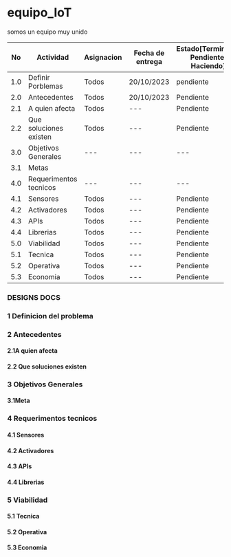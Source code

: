 # equipo_IoT
somos un equipo muy unido

|No|Actividad|Asignacion|Fecha de entrega|Estado[Terminado, Pendiente, Haciendo]|
|--|--|--|--|--|
|1.0|Definir Porblemas|Todos|20/10/2023|pendiente|
|2.0|Antecedentes|Todos|20/10/2023|Pendiente|
|2.1|A quien afecta|Todos|---|Pendiente|
|2.2|Que soluciones existen|Todos|---|Pendiente|
|3.0|Objetivos Generales|---|---|---|
|3.1|Metas|
|4.0|Requerimentos tecnicos|---|---|---|
|4.1|Sensores|Todos|---|Pendiente|
|4.2|Activadores|Todos|---|Pendiente|
|4.3|APIs|Todos|---|Pendiente|
|4.4|Librerias|Todos|---|Pendiente|
|5.0|Viabilidad|Todos|---|Pendiente|
|5.1|Tecnica|Todos|---|Pendiente|
|5.2|Operativa|Todos|---|Pendiente|
|5.3|Economia|Todos|---|Pendiente|

### DESIGNS DOCS
### 1 Definicion del problema
### 2 Antecedentes
#### 2.1A quien afecta
#### 2.2 Que soluciones existen
### 3 Objetivos Generales
#### 3.1Meta
### 4 Requerimentos tecnicos
#### 4.1 Sensores
#### 4.2 Activadores
#### 4.3 APIs
#### 4.4 Librerias
### 5 Viabilidad
#### 5.1 Tecnica
#### 5.2 Operativa
#### 5.3 Economia

    
